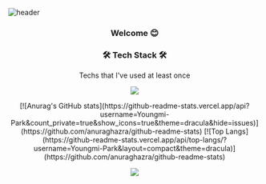 ![header](https://capsule-render.vercel.app/api?type=soft&color=gradient&height=200&section=header&text=YoungmiPark&fontAlignY=50&fontSize=80&descAlignY=65&animation=twinkling)

<h3 align="center">Welcome 😊</h3>

<h3 align="center">🛠 Tech Stack 🛠</h3>

<p align="center"> Techs that I've used at least once </p>

<p align="center">
  <a href="#"><img src="https://img.shields.io/badge/Git-F05032?style=flat&logo=Git&logoColor=white"/></a>
</p>



<p align="center">
[![Anurag's GitHub stats](https://github-readme-stats.vercel.app/api?username=Youngmi-Park&count_private=true&show_icons=true&theme=dracula&hide=issues)](https://github.com/anuraghazra/github-readme-stats) [![Top Langs](https://github-readme-stats.vercel.app/api/top-langs/?username=Youngmi-Park&layout=compact&theme=dracula)](https://github.com/anuraghazra/github-readme-stats)
</p>

<p align="center">
  <a href="https://hits.seeyoufarm.com"><img src="https://hits.seeyoufarm.com/api/count/incr/badge.svg?url=https%3A%2F%2Fgithub.com%2Fwookyoungkim&count_bg=%23ED6DA3&title_bg=%2386757E&icon=github.svg&icon_color=%23E1DEDE&title=hits&edge_flat=false"/></a>
</p>
